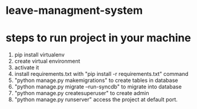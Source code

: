 # leave-managment-system
# steps to run project in your machine
1. pip install virtualenv
2. create virtual environment
3. activate it
4. install requirements.txt with "pip install -r requirements.txt" command
5. "python manage.py makemigrations" to create tables in database
6. "python manage.py migrate –run-syncdb" to migrate into database
7. "python manage.py createsuperuser" to create admin
8. "python manage.py runserver" access the project at default port.
